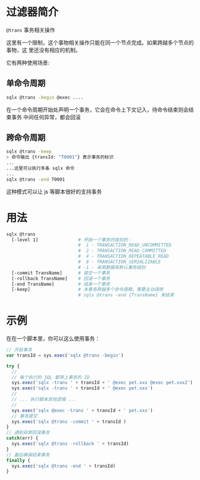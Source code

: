 # 过滤器简介

`@trans` 事务相关操作

这里有一个限制，这个事物相关操作只能在同一个节点完成。如果跨越多个节点的事物，这
里还没有相应的机制。

它有两种使用场景:

## 单命令周期

```bash
sqlx @trans -begin @exec ....
```

在一个命令周期开始处声明一个事务，它会在命令上下文记入，待命令结束则会结束事务
中间任何异常，都会回滚

## 跨命令周期

```bash
sqlx @trans -keep
> 命令输出 {transId: "T0001"} 表示事务的标识
...
...这里可以执行多条 sqlx 命令
...
sqlx @trans -end T0001
```

这种模式可以让 js 等脚本很好的支持事务

# 用法

```bash
sqlx @trans
  [-level 1]               # 开始一个事务的级别的：
                           #  1 - TRANSACTION_READ_UNCOMMITTED
                           #  2 - TRANSACTION_READ_COMMITTED
                           #  4 - TRANSACTION_REPEATABLE_READ
                           #  8 - TRANSACTION_SERIALIZABLE
                           # -1 - 采用数据库默认事务级别
  [-commit TransName]      # 提交一个事务
  [-rollback TransName]    # 回滚一个事务
  [-end TransName]         # 结束一个事务
  [-keep]                  # 本事务跨越多个命令周期，需要主动调用
                           # sqlx @trans -end {TransName} 来结束
```

# 示例

在在一个脚本里，你可以这么使用事务：

```js
// 开启事务
var transId = sys.exec('sqlx @trans -begin')

try {
  //
  // 每个执行的 SQL 都带上事务的 ID
  sys.exec('sqlx -trans ' + transId + ' @exec pet.xxx @exec pet.xxx2')
  sys.exec('sqlx -trans ' + transId + ' @exec pet.xxx')
  //
  // ... 执行脚本其他逻辑 ...
  //
  sys.exec('sqlx @exec -trans ' + transId + ' pet.xxx')
  // 事务提交
  sys.exec('sqlx @trans -commit ' + transId )
}
// 遇到异常回滚事务
catch(err) {
  sys.exec('sqlx @trans -rollback ' + transId)
}
// 最后确保结束事务
finally {
  sys.exec('sqlx @trans -end ' + transId)
}
```
